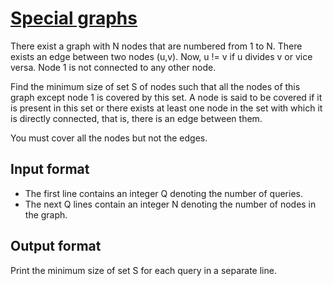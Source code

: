 # [Special graphs][link]

There exist a graph with N nodes that are numbered from 1 to N. There exists an edge between two nodes (u,v). Now, u != v if u divides v or vice versa. Node 1 is not connected to any other node.

Find the minimum size of set S of nodes such that all the nodes of this graph except node 1 is covered by this set. A node is said to be covered if it is present in this set or there exists at least one node in the set with which it is directly connected, that is, there is an edge between them.

You must cover all the nodes but not the edges.

## Input format

- The first line contains an integer Q denoting the number of queries.
- The next Q lines contain an integer N denoting the number of nodes in the graph.

## Output format

Print the minimum size of set S for each query in a separate line.

[link]: https://www.hackerearth.com/practice/algorithms/graphs/graph-representation/practice-problems/algorithm/special-graph-2-3b2bf33c/

